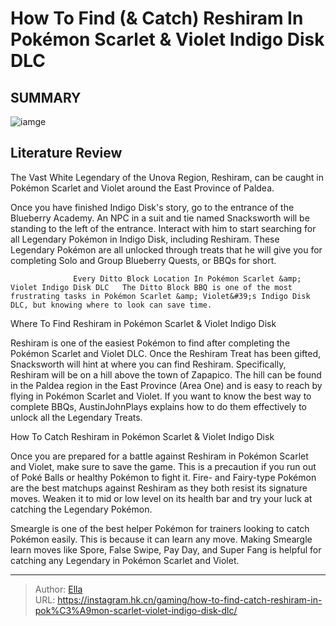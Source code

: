 # How To Find (&amp; Catch) Reshiram In Pokémon Scarlet &amp; Violet Indigo Disk DLC


## SUMMARY 

![iamge](https://static1.srcdn.com/wordpress/wp-content/uploads/2024/01/how-to-find-catch-reshiram-in-pok-mon-scarlet-violet-indigo-disk-dlc.jpg)

## Literature Review

The Vast White Legendary of the Unova Region, Reshiram, can be caught in Pokémon Scarlet and Violet around the East Province of Paldea.





Once you have finished Indigo Disk&#39;s story, go to the entrance of the Blueberry Academy. An NPC in a suit and tie named Snacksworth will be standing to the left of the entrance. Interact with him to start searching for all Legendary Pokémon in Indigo Disk, including Reshiram. These Legendary Pokémon are all unlocked through treats that he will give you for completing Solo and Group Blueberry Quests, or BBQs for short.




                  Every Ditto Block Location In Pokémon Scarlet &amp; Violet Indigo Disk DLC   The Ditto Block BBQ is one of the most frustrating tasks in Pokémon Scarlet &amp; Violet&#39;s Indigo Disk DLC, but knowing where to look can save time.   


 Where To Find Reshiram in Pokémon Scarlet &amp; Violet Indigo Disk 
          

Reshiram is one of the easiest Pokémon to find after completing the Pokémon Scarlet and Violet DLC. Once the Reshiram Treat has been gifted, Snacksworth will hint at where you can find Reshiram. Specifically, Reshiram will be on a hill above the town of Zapapico. The hill can be found in the Paldea region in the East Province (Area One) and is easy to reach by flying in Pokémon Scarlet and Violet. If you want to know the best way to complete BBQs, AustinJohnPlays explains how to do them effectively to unlock all the Legendary Treats.





 



 How To Catch Reshiram in Pokémon Scarlet &amp; Violet Indigo Disk 
          

Once you are prepared for a battle against Reshiram in Pokémon Scarlet and Violet, make sure to save the game. This is a precaution if you run out of Poké Balls or healthy Pokémon to fight it. Fire- and Fairy-type Pokémon are the best matchups against Reshiram as they both resist its signature moves. Weaken it to mid or low level on its health bar and try your luck at catching the Legendary Pokémon.

Smeargle is one of the best helper Pokémon for trainers looking to catch Pokémon easily. This is because it can learn any move. Making Smeargle learn moves like Spore, False Swipe, Pay Day, and Super Fang is helpful for catching any Legendary in Pokémon Scarlet and Violet.






---

> Author: [Ella](https://instagram.hk.cn/)  
> URL: https://instagram.hk.cn/gaming/how-to-find-catch-reshiram-in-pok%C3%A9mon-scarlet-violet-indigo-disk-dlc/  

